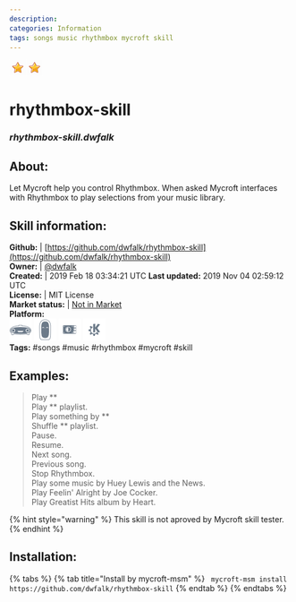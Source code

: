 ```yaml
--- 
description: 
categories: Information   
tags: songs music rhythmbox mycroft skill   
---
```


![](../.gitbook/assets/star.png)![](../.gitbook/assets/star.png)  
# rhythmbox-skill  
### _rhythmbox-skill.dwfalk_  
## About:  
Let Mycroft help you control Rhythmbox. When asked Mycroft interfaces with Rhythmbox to play selections from your music library.

## Skill information:  
**Github:** | [https://github.com/dwfalk/rhythmbox-skill](https://github.com/dwfalk/rhythmbox-skill)  
**Owner:** | [@dwfalk](https://github.com/dwfalk)  
**Created:** | 2019 Feb 18 03:34:21 UTC  **Last updated:** 2019 Nov 04 02:59:12 UTC  
**License:** | MIT License  
**Market status:** | [Not in Market](https://market.mycroft.ai/skill/)  
**Platform:**  
 ![](../.gitbook/assets/mark-1-icon.png)  ![](../.gitbook/assets/mark-2-icon.png)  ![](../.gitbook/assets/picroft-icon.png)  ![](../.gitbook/assets/kde.png)   
**Tags:** \#songs \#music \#rhythmbox \#mycroft \#skill   
## Examples:  
> Play **  
> Play ** playlist.  
> Play something by **  
> Shuffle ** playlist.  
> Pause.  
> Resume.  
> Next song.  
> Previous song.  
> Stop Rhythmbox.  
> Play some music by Huey Lewis and the News.  
> Play Feelin' Alright by Joe Cocker.  
> Play Greatist Hits album by Heart.  
  
{% hint style="warning" %}
This skill is not aproved by Mycroft skill tester.
{% endhint %}
    
## Installation:  
{% tabs %}
{% tab title="Install by mycroft-msm" %}
``` mycroft-msm install https://github.com/dwfalk/rhythmbox-skill```
{% endtab %}
  {% endtabs %}
  